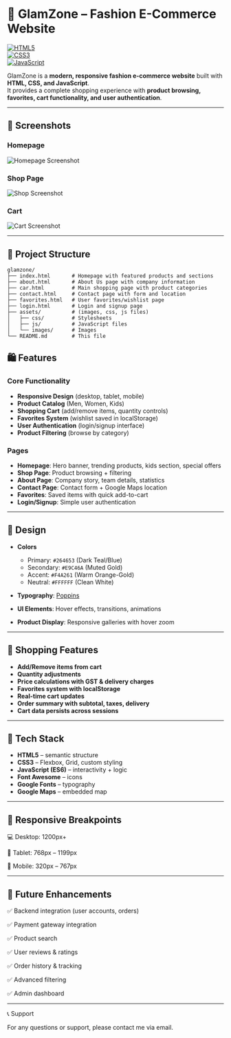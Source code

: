 # 👗 GlamZone – Fashion E-Commerce Website

[![HTML5](https://img.shields.io/badge/HTML5-orange?logo=html5)](https://developer.mozilla.org/en-US/docs/Web/HTML)  
[![CSS3](https://img.shields.io/badge/CSS3-blue?logo=css3)](https://developer.mozilla.org/en-US/docs/Web/CSS)  
[![JavaScript](https://img.shields.io/badge/JavaScript-yellow?logo=javascript)](https://developer.mozilla.org/en-US/docs/Web/JavaScript)  

GlamZone is a **modern, responsive fashion e-commerce website** built with **HTML, CSS, and JavaScript**.  
It provides a complete shopping experience with **product browsing, favorites, cart functionality, and user authentication**.

---

## 📸 Screenshots

### Homepage  
![Homepage Screenshot](https://github.com/SriS-08/glamzone/assets/123456789/homepage.png)

### Shop Page  
![Shop Screenshot](https://github.com/SriS-08/glamzone/assets/123456789/shop-page.png)

### Cart  
![Cart Screenshot](https://github.com/SriS-08/glamzone/assets/123456789/abcdefg.png)

---

## 📁 Project Structure

```text
glamzone/
├── index.html       # Homepage with featured products and sections
├── about.html       # About Us page with company information
├── car.html         # Main shopping page with product categories
├── contact.html     # Contact page with form and location
├── favorites.html   # User favorites/wishlist page
├── login.html       # Login and signup page
├── assets/          # (images, css, js files)
│   ├── css/         # Stylesheets
│   ├── js/          # JavaScript files
│   └── images/      # Images
└── README.md        # This file
```

## 🛍 Features

### Core Functionality
- **Responsive Design** (desktop, tablet, mobile)  
- **Product Catalog** (Men, Women, Kids)  
- **Shopping Cart** (add/remove items, quantity controls)  
- **Favorites System** (wishlist saved in localStorage)  
- **User Authentication** (login/signup interface)  
- **Product Filtering** (browse by category)  

### Pages
- **Homepage**: Hero banner, trending products, kids section, special offers  
- **Shop Page**: Product browsing + filtering  
- **About Page**: Company story, team details, statistics  
- **Contact Page**: Contact form + Google Maps location  
- **Favorites**: Saved items with quick add-to-cart  
- **Login/Signup**: Simple user authentication  

---

## 🎨 Design

- **Colors**  
  - Primary: `#264653` (Dark Teal/Blue)  
  - Secondary: `#E9C46A` (Muted Gold)  
  - Accent: `#F4A261` (Warm Orange-Gold)  
  - Neutral: `#FFFFFF` (Clean White)  

- **Typography**: [Poppins](https://fonts.google.com/specimen/Poppins)  
- **UI Elements**: Hover effects, transitions, animations  
- **Product Display**: Responsive galleries with hover zoom  

---

## 🛒 Shopping Features

- **Add/Remove items from cart**  
- **Quantity adjustments**  
- **Price calculations with GST & delivery charges**  
- **Favorites system with localStorage**  
- **Real-time cart updates**  
- **Order summary with subtotal, taxes, delivery**  
- **Cart data persists across sessions**  

---

## 🔧 Tech Stack

- **HTML5** – semantic structure  
- **CSS3** – Flexbox, Grid, custom styling  
- **JavaScript (ES6)** – interactivity + logic  
- **Font Awesome** – icons  
- **Google Fonts** – typography  
- **Google Maps** – embedded map  

---
## 📱 Responsive Breakpoints

💻 Desktop: 1200px+

📱 Tablet: 768px – 1199px

📱 Mobile: 320px – 767px

---

## 🌟 Future Enhancements

✅ Backend integration (user accounts, orders)

✅ Payment gateway integration

✅ Product search

✅ User reviews & ratings

✅ Order history & tracking

✅ Advanced filtering

✅ Admin dashboard

---

📞 Support

For any questions or support, please contact me via email.


